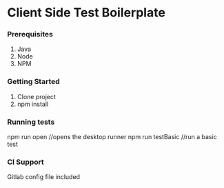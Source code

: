 # Client Side Test Boilerplate
### Prerequisites

1. Java
2. Node
3. NPM


### Getting Started

1. Clone project
2. npm install


### Running tests

npm run open //opens the desktop runner
npm run testBasic //run a basic test


### CI Support
Gitlab config file included

